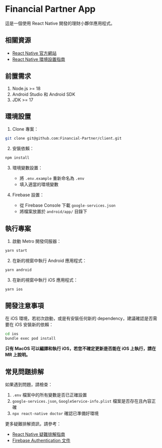 # Financial Partner App

這是一個使用 React Native 開發的理財小夥伴應用程式。

## 相關資源

- [React Native 官方網站](https://reactnative.dev)
- [React Native 環境設置指南](https://reactnative.dev/docs/environment-setup)

## 前置需求

1. Node.js >= 18
2. Android Studio 和 Android SDK
3. JDK >= 17

## 環境設置

1. Clone 專案：

```bash
git clone git@github.com:Financial-Partner/client.git
```

2. 安裝依賴：

```bash
npm install
```

3. 環境變數設置：
   - 將 `.env.example` 重新命名為 `.env`
   - 填入適當的環境變數

4. Firebase 設置：
   - 從 Firebase Console 下載 `google-services.json`
   - 將檔案放置於 `android/app/` 目錄下

## 執行專案

1. 啟動 Metro 開發伺服器：
```bash
yarn start
```

2. 在新的視窗中執行 Android 應用程式：
```bash
yarn android
```

3. 在新的視窗中執行 iOS 應用程式：
```bash
yarn ios
```

## 開發注意事項

在 iOS 環境，若初次啟動，或是有安裝任何新的 dependency，建議確認是否需要在 iOS 安裝新的依賴：
```bash
cd ios
bundle exec pod install
```

**只有 MacOS 可以編譯和執行 iOS，若您不確定更新是否能在 iOS 上執行，請在 MR 上說明。**

## 常見問題排解

如果遇到問題，請檢查：
1. `.env` 檔案中的所有變數是否已正確設置
2. `google-services.json`, `GoogleService-info.plist` 檔案是否存在且內容正確
3. `npx react-native doctor` 確認已準備好環境

更多疑難排解資訊，請參考：
- [React Native 疑難排解指南](https://reactnative.dev/docs/troubleshooting)
- [Firebase Authentication 文件](https://firebase.google.com/docs/auth)
